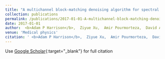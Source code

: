 ```yaml
---
title: "A multichannel block-matching denoising algorithm for spectral photon-counting CT images"
collection: publications
permalink: /publications/2017-01-01-A-multichannel-block-matching-denoising-algorithm-for-spectral-photon-counting-CT-images
date: 2017-01-01
author:  <b>Adam P Harrison</b>,  Ziyue Xu,  Amir Pourmorteza,  David A Bluemke,  Daniel J Mollura, 
venue: 'Medical physics'
citation: ' <b>Adam P Harrison</b>,  Ziyue Xu,  Amir Pourmorteza,  David A Bluemke,  Daniel J Mollura, &quot;A multichannel block-matching denoising algorithm for spectral photon-counting CT images.&quot; Medical physics, 2017.'
---
```

Use [Google Scholar](https://scholar.google.com/scholar?q=A+multichannel+block+matching+denoising+algorithm+for+spectral+photon+counting+CT+images){:target="_blank"} for full citation